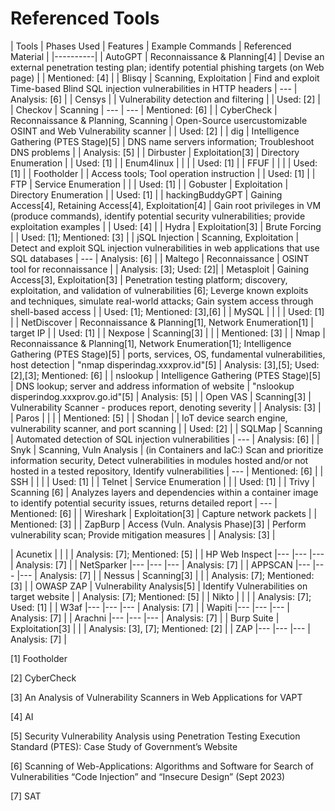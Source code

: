 # Referenced Tools

| Tools				| Phases Used																						| Features 																													| Example Commands	| Referenced Material |
|----------|
| AutoGPT			| Reconnaissance & Planning[4]																		| Devise an external penetration testing plan; identify potential phishing targets (on Web page)							| 											| Mentioned: [4]	| 
| Blisqy			| Scanning, Exploitation																			| Find and exploit Time-based Blind SQL injection vulnerabilities in HTTP headers											| ---										| Analysis: [6]	| 
| Censys			|																									| Vulnerability detection and filtering													 									| 											| Used: [2]	| 
| Checkov			| Scanning																							| --- 																														| --- 										| Mentioned: [6]	| 
| CyberCheck		| Reconnaissance & Planning, Scanning																| Open-Source usercustomizable OSINT and Web Vulnerability scanner													 		| 											| Used: [2]	| 
| dig				| Intelligence Gathering (PTES Stage)[5]															| DNS name servers information; Troubleshoot DNS problems																	| 											| Analysis: [5]	| 
| Dirbuster			| Exploitation[3]																					| Directory Enumeration																										| 											| Used: [1]	| 
| Enum4linux		|																									| 																															| 											| Used: [1]	| 
| FFUF				|																									| 																															| 											| Used: [1]	| 
| Footholder		|																									| Access tools; Tool operation instruction																		 			| 											| Used: [1]	| 
| FTP				| Service Enumeration																				| 																															| 											| Used: [1]	| 
| Gobuster			| Exploitation																						| Directory Enumeration																										| 											| Used: [1]	| 
| hackingBuddyGPT	| Gaining Access[4], Retaining Access[4], Exploitation[4] 											| Gain root privileges in VM (produce commands), identify potential security vulnerabilities; provide exploitation examples | 											| Used: [4]	| 
| Hydra				| Exploitation[3]																					| Brute Forcing																												| 											| Used: [1]; Mentioned: [3]	| 
| jSQL Injection	| Scanning, Exploitation																			| Detect and exploit SQL injection vulnerabilities in web applications that use SQL databases								| ---										| Analysis: [6]	| 
| Maltego			| Reconnaissance																					| OSINT tool for reconnaissance													 											| 											| Analysis: [3]; Used: [2]|
| Metasploit 		| Gaining Access[3], Exploitation[3]																| Penetration testing platform; discovery, exploitation, and validation of vulnerabilities [6]; Leverge known exploits and techniques, simulate real-world attacks; Gain system access through shell-based access																				| 											| Used: [1]; Mentioned: [3],[6]	|
| MySQL				|																									| 																															| 											| Used: [1]	| 
| NetDiscover 		| Reconnaissance & Planning[1], Network Enumeration[1] 												| target IP 																												| 											| Used: [1] 	|
| Nexpose			| Scanning[3]																						| 																															| 											| Mentioned: [3]	| 
| Nmap 				| Reconnaissance & Planning[1], Network Enumeration[1]; Intelligence Gathering (PTES Stage)[5]		| ports, services, OS, fundamental vulnerabilities, host detection 															| "nmap disperindag.xxxprov.id"[5] 			| Analysis: [3],[5]; Used:[2],[3]; Mentioned: [6] 	|
| nslookup			| Intelligence Gathering (PTES Stage)[5]															| DNS lookup; server and address information of website																		| "nslookup disperindog.xxxprov.go.id"[5] 	| Analysis: [5]	| 
| Open VAS			| Scanning[3]																						| Vulnerability Scanner - produces report, denoting severity																| 											| Analysis: [3]	| 
| Paros				| 																									| 																															| 											| Mentioned: [5]	| 
| Shodan			|																									| IoT device search engine, vulnerability scanner, and port scanning													 	| 											| Used: [2]	| 
| SQLMap			| Scanning																							| Automated detection of SQL injection vulnerabilities																		| ---										| Analysis: [6]	| 
| Snyk				| Scanning, Vuln Analysis																			| (in Containers and IaC:) Scan and prioritize information security, Detect vulnerabilities in modules hosted and/or not hosted in a tested repository, Identify vulnerabilities		| ---										| Mentioned: [6]	| 
| SSH				|																									| 																															| 											| Used: [1]	| 
| Telnet			| Service Enumeration																				| 																															| 											| Used: [1]	| 
| Trivy				| Scanning [6]																						| Analyzes layers and dependencies within a container image to identify potential security issues, returns detailed report	| ---										| Mentioned: [6]	| 
| Wireshark			| Exploitation[3]																					| Capture network packets																									| 											| Mentioned: [3]	| 
| ZapBurp			| Access (Vuln. Analysis Phase)[3]																	| Perform vulnerability scan; Provide mitigation measures 																	| 											| Analysis: [3]	| 

| Acunetix			| 																									| 																															| 											| Analysis: [7]; Mentioned: [5]	| 
| HP Web Inspect	|---																								|---  																														|--- 										| Analysis: [7]	| 
| NetSparker		|---																								|---  																														|--- 										| Analysis: [7]	| 
| APPSCAN			|---																								|---  																														|--- 										| Analysis: [7]	| 
| Nessus			| Scanning[3]																						| 																															| 											| Analysis: [7]; Mentioned: [3]	| 
| OWASP ZAP			| Vulnerability Analysis[5]																			| Identify Vulnerabilities on target website													 							| 											| Analysis: [7]; Mentioned: [5]	| 
| Nikto				|																									| 																															| 											| Analysis: [7]; Used: [1]	| 
| W3af				|---																								|---  																														|--- 										| Analysis: [7]	| 
| Wapiti			|---																								|---  																														|--- 										| Analysis: [7]	| 
| Arachni			|---																								|---  																														|--- 										| Analysis: [7]	| 
| Burp Suite		| Exploitation[3]																					| 																															| 											| Analysis: [3], [7]; Mentioned: [2]	| 
| ZAP				|---																								|---  																														|--- 										| Analysis: [7]	| 



[1] Footholder

[2] CyberCheck

[3] An Analysis of Vulnerability Scanners in Web Applications for VAPT

[4] AI

[5] Security Vulnerability Analysis using Penetration Testing Execution Standard (PTES): Case Study of Government’s Website

[6] Scanning of Web-Applications: Algorithms and Software for Search of Vulnerabilities “Code Injection” and “Insecure Design” (Sept 2023)

[7] SAT